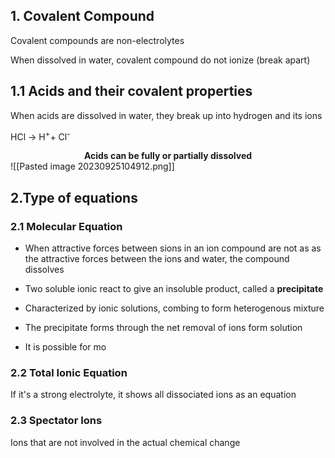 
## 1. Covalent Compound

Covalent compounds are non-electrolytes

When dissolved in water, covalent compound do not ionize (break apart)

## 1.1 Acids and their covalent properties

When acids are dissolved in water, they break up into hydrogen and its ions

HCl -> H<sup>+</sup>+ Cl<sup>-</sup>

<center><b>Acids can be fully or partially dissolved</b></center>
![[Pasted image 20230925104912.png]]

## 2.Type of equations

### 2.1 Molecular Equation
- When attractive forces between sions in an ion compound are not as as the attractive forces between the ions and water, the compound dissolves

- Two soluble ionic react to give an insoluble product, called a **precipitate**

- Characterized by ionic solutions, combing to form heterogenous mixture 

- The precipitate forms through the net removal of ions form solution

- It is possible for mo

### 2.2 Total Ionic Equation

If it's a strong electrolyte, it shows all dissociated ions as an equation

### 2.3 Spectator Ions
Ions that are not involved in the actual chemical change